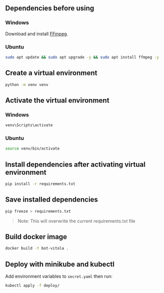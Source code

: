 ## Dependencies before using

### Windows

Download and install [FFmpeg](https://ffmpeg.org/download.html).

### Ubuntu

```bash
sudo apt update && sudo apt upgrade -y && sudo apt install ffmpeg -y
```

## Create a virtual environment

```bash
python -m venv venv
```

## Activate the virtual environment

### Windows

```bash
venv\Scripts\activate
```

### Ubuntu

```bash
source venv/bin/activate
```

## Install dependencies after activating virtual environment

```bash
pip install -r requirements.txt
```

## Save installed dependencies

```bash
pip freeze > requirements.txt
```

> Note: This will overwrite the current requirements.txt file


## Build docker image

```bash
docker build -t bot-vitola .
```

## Deploy with minikube and kubectl

Add environment variables to `secret.yaml` then run:
```bash
kubectl apply -f deploy/
```
